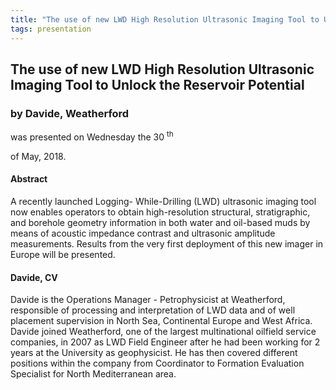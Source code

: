 ```yaml
---
title: "The use of new LWD High Resolution Ultrasonic Imaging Tool to Unlock the Reservoir Potential (Davide, Weatherford)"
tags: presentation 
---
```



		
<h2>
The use of new LWD High Resolution Ultrasonic Imaging Tool to Unlock the Reservoir Potential
</h2>

 



		
<h3>
by Davide, Weatherford
</h3>

 



 
<p>
was presented on Wednesday the 30
<sup>
th
</sup>

 of May, 2018.
</p>

	

            

<h4>
Abstract
</h4>



<p>
A recently launched Logging- While-Drilling (LWD) ultrasonic imaging tool now enables operators to obtain high-resolution structural, stratigraphic, and borehole geometry information in both water and oil-based muds by means of acoustic impedance contrast and ultrasonic amplitude measurements. Results from the very first  deployment of this new imager in Europe will be presented.
</p>

   

<h4>
Davide, CV
</h4>



<p>
Davide is the Operations Manager - Petrophysicist at  Weatherford, responsible of processing and interpretation of LWD data and of well placement supervision in North Sea, Continental Europe and West Africa. Davide joined Weatherford, one of the largest multinational oilfield service companies, in 2007 as LWD Field Engineer after he had been working for 2 years at the University as geophysicist. He has then covered different positions within the company from Coordinator to Formation Evaluation Specialist for North Mediterranean area.

      
</p>



